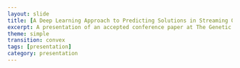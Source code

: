 ```yaml
---
layout: slide
title: [A Deep Learning Approach to Predicting Solutions in Streaming Optimisation Domains](https://prezi.com/view/rTLZ8XcKp5djRmrfuaLS/)
excerpt: A presentation of an accepted conference paper at The Genetic and Evolutionary Computation Conference (GECCO20)"
theme: simple
transition: convex
tags: [presentation]
category: presentation
---
```


